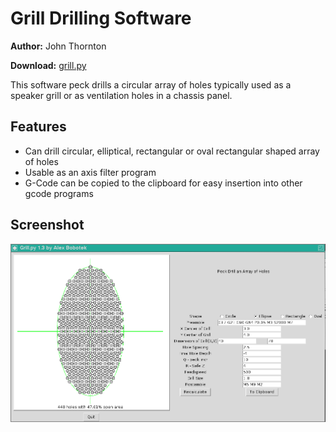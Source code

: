 Grill Drilling Software
=======================

**Author:** John Thornton

**Download:** [grill.py](https://github.com/linuxcnc/simple-gcode-generators/raw/master/grill/grill.py)

This software peck drills a circular array of holes typically used as a speaker grill or as ventilation holes in a chassis panel.

Features
--------

* Can drill circular, elliptical, rectangular or oval rectangular shaped array of holes
* Usable as an axis filter program
* G-Code can be copied to the clipboard for easy insertion into other gcode programs

Screenshot
-----------

![Screenshot grill.py](grill-screenshot.png)
